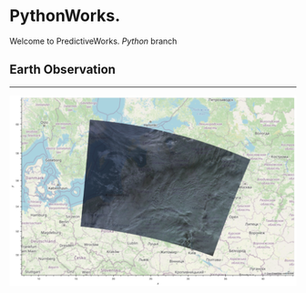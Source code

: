 
# PythonWorks.

Welcome to PredictiveWorks. *Python* branch 

## Earth Observation
---

![Sentinel-3 OSM Overlay](https://github.com/predictiveworks/python-works/blob/main/images/sentinel-3-overlay-for-osm.png)
